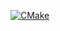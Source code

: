 [![CMake](https://github.com/shekeraoleksandr/breakoutGame/actions/workflows/cmake.yml/badge.svg)](https://github.com/shekeraoleksandr/breakoutGame/actions/workflows/cmake.yml)
